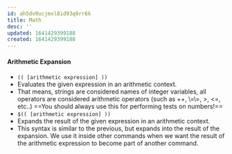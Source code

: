 ```yaml
---
id: ah5dv0ucjmxl8id93q9rr6k
title: Math
desc: ''
updated: 1641429399188
created: 1641429399188
---
```



#### Arithmetic Expansion

- `(( [arithmetic expression] ))`
- Evaluates the given expression in an arithmetic context.
- That means, strings are considered names of integer variables, all operators are considered arithmetic operators (such as ++, \\=\\=, >, &lt;=, etc..) ==You should always use this for performing tests on numbers!==
- `$(( [arithmetic expression] ))`
- Expands the result of the given expression in an arithmetic context.
- This syntax is similar to the previous, but expands into the result of the expansion. We use it inside other commands when we want the result of the arithmetic expression to become part of another command.
